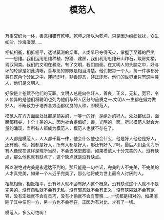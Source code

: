 ﻿---
title: "模范人"
categories: 
  - 社会
  - 哲学
tags:
  - 模范
  - 相对
  - 阴阳
header:
  overlay_image: /assets/images/模范人.jpg
tagline: 人人都是模范人，人人都不是模范人   
---
万事交织为一体，善恶相错有乾坤。乾坤之所以为乾坤，只是因为纷纷扰扰，众生如沙，沙海漫漫……

相抗相衡，相抵相平，透过莫测的烟瘴，人类早已夺得天火，掌握了至尊的巨灵——思维。我们运用思维种植、狩猎、建房，我们利用思维开山炸石，筑房架楼，驾驭同类。我们的文明在暴涨。有了文明，我们自豪。在文明人的头脑之中，好与坏的轮廓是如此清晰，善与恶的界限是相当清楚。他们把每一个人，每一件事都分类在这两个分区之中。非好即坏，非善即恶，非正即邪。他们的世界里只有这两类人，他们是文明人.

好像是上苍赋予他们的天职。文明人总是向往好人，善良，正义，无私，宽容，令人惊异的是他们将聪明也列为他们与坏人区分的品质之一.文明人一生都在努力做好人，不断致力于培养各方面都优良的人种，即模范人。

模范人在方方面面处处都是顶尖的，一等一的好，是绝对的好人，处处都优良，面面都精尖，十全十美的人。因为社会提倡好，善，光明的一面。所以模范人就会大量的涌现，当所有人都成为模范人，模范人也就不存在了。

人人都是模范人，人人都千篇一律，他会什么他也会什么，他是好人他也是好人，还有他、他、她都是好人，所有人都是好人，那还有好人了吗。最后人们会认为所有人像现在这样是理所当然，不会去感恩戴德。如果模范人十分完美的人，没有缺点，那么他也就有缺点了，这个缺点就是没有缺点。

所以说绝对完美是永远达不到的，那只能是一句空话，完美的人不完美，不完美的人才真完美，如果一个人近乎完美了，那么他将成为世上最令人讨厌的人。

相抗相衡，相抵相平，没有坏人就不会有好人这个概念，没有缺点这个人就不不是完美的，没有自私就不会有无私，没有邪恶就不会有正义，没有狭隘就不会有宽容，没有笨拙就不会有灵巧，没有小偷就不会有警察……一切都是相对的，如果消除了其中任何一方，另一方也不会存在，正因为有对比，才有了一切。

模范人，多么可怕啊！
